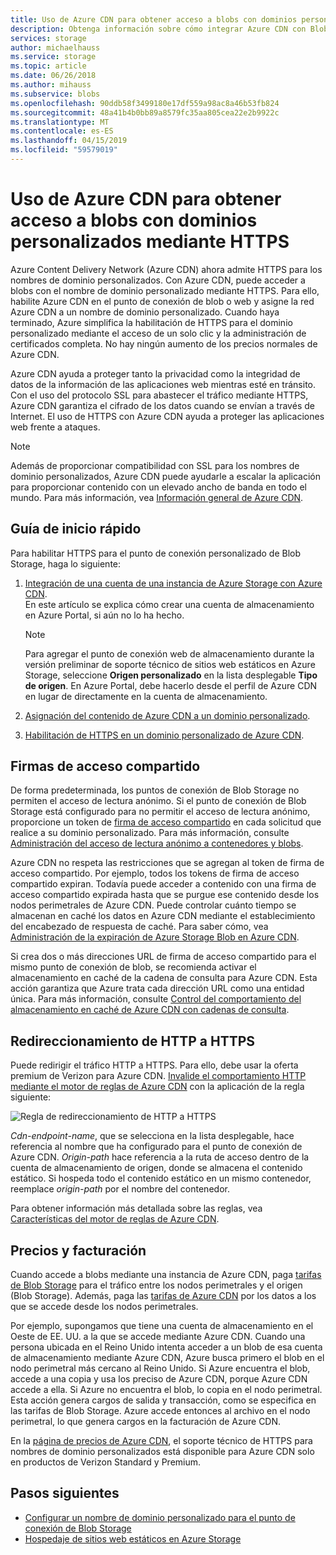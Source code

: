 ```yaml
---
title: Uso de Azure CDN para obtener acceso a blobs con dominios personalizados mediante HTTPS
description: Obtenga información sobre cómo integrar Azure CDN con Blob Storage para acceder a blobs con dominios personalizados mediante HTTPS.
services: storage
author: michaelhauss
ms.service: storage
ms.topic: article
ms.date: 06/26/2018
ms.author: mihauss
ms.subservice: blobs
ms.openlocfilehash: 90ddb58f3499180e17df559a98ac8a46b53fb824
ms.sourcegitcommit: 48a41b4b0bb89a8579fc35aa805cea22e2b9922c
ms.translationtype: MT
ms.contentlocale: es-ES
ms.lasthandoff: 04/15/2019
ms.locfileid: "59579019"
---
```

# <a name="use-azure-cdn-to-access-blobs-with-custom-domains-over-https"></a>Uso de Azure CDN para obtener acceso a blobs con dominios personalizados mediante HTTPS

Azure Content Delivery Network (Azure CDN) ahora admite HTTPS para los nombres de dominio personalizados. Con Azure CDN, puede acceder a blobs con el nombre de dominio personalizado mediante HTTPS. Para ello, habilite Azure CDN en el punto de conexión de blob o web y asigne la red Azure CDN a un nombre de dominio personalizado. Cuando haya terminado, Azure simplifica la habilitación de HTTPS para el dominio personalizado mediante el acceso de un solo clic y la administración de certificados completa. No hay ningún aumento de los precios normales de Azure CDN.

Azure CDN ayuda a proteger tanto la privacidad como la integridad de datos de la información de las aplicaciones web mientras esté en tránsito. Con el uso del protocolo SSL para abastecer el tráfico mediante HTTPS, Azure CDN garantiza el cifrado de los datos cuando se envían a través de Internet. El uso de HTTPS con Azure CDN ayuda a proteger las aplicaciones web frente a ataques.

> [!NOTE]  
> Además de proporcionar compatibilidad con SSL para los nombres de dominio personalizados, Azure CDN puede ayudarle a escalar la aplicación para proporcionar contenido con un elevado ancho de banda en todo el mundo. Para más información, vea [Información general de Azure CDN](../../cdn/cdn-overview.md).

## <a name="quickstart"></a>Guía de inicio rápido

Para habilitar HTTPS para el punto de conexión personalizado de Blob Storage, haga lo siguiente:

1.  [Integración de una cuenta de una instancia de Azure Storage con Azure CDN](../../cdn/cdn-create-a-storage-account-with-cdn.md).  
    En este artículo se explica cómo crear una cuenta de almacenamiento en Azure Portal, si aún no lo ha hecho.

    > [!NOTE]  
    > Para agregar el punto de conexión web de almacenamiento durante la versión preliminar de soporte técnico de sitios web estáticos en Azure Storage, seleccione **Origen personalizado** en la lista desplegable **Tipo de origen**. En Azure Portal, debe hacerlo desde el perfil de Azure CDN en lugar de directamente en la cuenta de almacenamiento.

2.  [Asignación del contenido de Azure CDN a un dominio personalizado](../../cdn/cdn-map-content-to-custom-domain.md).

3.  [Habilitación de HTTPS en un dominio personalizado de Azure CDN](../../cdn/cdn-custom-ssl.md).

## <a name="shared-access-signatures"></a>Firmas de acceso compartido

De forma predeterminada, los puntos de conexión de Blob Storage no permiten el acceso de lectura anónimo. Si el punto de conexión de Blob Storage está configurado para no permitir el acceso de lectura anónimo, proporcione un token de [firma de acceso compartido](../common/storage-dotnet-shared-access-signature-part-1.md?toc=%2fazure%2fstorage%2fblobs%2ftoc.json) en cada solicitud que realice a su dominio personalizado. Para más información, consulte [Administración del acceso de lectura anónimo a contenedores y blobs](storage-manage-access-to-resources.md).

Azure CDN no respeta las restricciones que se agregan al token de firma de acceso compartido. Por ejemplo, todos los tokens de firma de acceso compartido expiran. Todavía puede acceder a contenido con una firma de acceso compartido expirada hasta que se purgue ese contenido desde los nodos perimetrales de Azure CDN. Puede controlar cuánto tiempo se almacenan en caché los datos en Azure CDN mediante el establecimiento del encabezado de respuesta de caché. Para saber cómo, vea [Administración de la expiración de Azure Storage Blob en Azure CDN](../../cdn/cdn-manage-expiration-of-blob-content.md).

Si crea dos o más direcciones URL de firma de acceso compartido para el mismo punto de conexión de blob, se recomienda activar el almacenamiento en caché de la cadena de consulta para Azure CDN. Esta acción garantiza que Azure trata cada dirección URL como una entidad única. Para más información, consulte [Control del comportamiento del almacenamiento en caché de Azure CDN con cadenas de consulta](../../cdn/cdn-query-string.md).

## <a name="http-to-https-redirection"></a>Redireccionamiento de HTTP a HTTPS

Puede redirigir el tráfico HTTP a HTTPS. Para ello, debe usar la oferta premium de Verizon para Azure CDN. [Invalide el comportamiento HTTP mediante el motor de reglas de Azure CDN](../../cdn/cdn-rules-engine.md) con la aplicación de la regla siguiente:

![Regla de redireccionamiento de HTTP a HTTPS](./media/storage-https-custom-domain-cdn/redirect-to-https.png)

*Cdn-endpoint-name*, que se selecciona en la lista desplegable, hace referencia al nombre que ha configurado para el punto de conexión de Azure CDN. *Origin-path* hace referencia a la ruta de acceso dentro de la cuenta de almacenamiento de origen, donde se almacena el contenido estático. Si hospeda todo el contenido estático en un mismo contenedor, reemplace *origin-path* por el nombre del contenedor.

Para obtener información más detallada sobre las reglas, vea [Características del motor de reglas de Azure CDN](../../cdn/cdn-rules-engine-reference-features.md).

## <a name="pricing-and-billing"></a>Precios y facturación

Cuando accede a blobs mediante una instancia de Azure CDN, paga [tarifas de Blob Storage](https://azure.microsoft.com/pricing/details/storage/blobs/) para el tráfico entre los nodos perimetrales y el origen (Blob Storage). Además, paga las [tarifas de Azure CDN](https://azure.microsoft.com/pricing/details/cdn/) por los datos a los que se accede desde los nodos perimetrales.

Por ejemplo, supongamos que tiene una cuenta de almacenamiento en el Oeste de EE. UU. a la que se accede mediante Azure CDN. Cuando una persona ubicada en el Reino Unido intenta acceder a un blob de esa cuenta de almacenamiento mediante Azure CDN, Azure busca primero el blob en el nodo perimetral más cercano al Reino Unido. Si Azure encuentra el blob, accede a una copia y usa los preciso de Azure CDN, porque Azure CDN accede a ella. Si Azure no encuentra el blob, lo copia en el nodo perimetral. Esta acción genera cargos de salida y transacción, como se especifica en las tarifas de Blob Storage. Azure accede entonces al archivo en el nodo perimetral, lo que genera cargos en la facturación de Azure CDN.

En la [página de precios de Azure CDN](https://azure.microsoft.com/pricing/details/cdn/), el soporte técnico de HTTPS para nombres de dominio personalizados está disponible para Azure CDN solo en productos de Verizon Standard y Premium.

## <a name="next-steps"></a>Pasos siguientes

* [Configurar un nombre de dominio personalizado para el punto de conexión de Blob Storage](storage-custom-domain-name.md)
* [Hospedaje de sitios web estáticos en Azure Storage](storage-blob-static-website.md)
